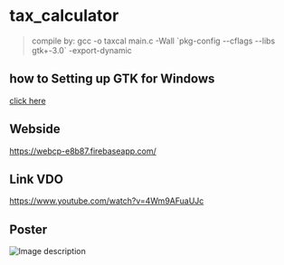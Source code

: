 # tax_calculator
>compile by: gcc -o taxcal main.c -Wall \`pkg-config --cflags --libs gtk+-3.0\` -export-dynamic

## how to Setting up GTK for Windows
[click here](https://www.gtk.org/docs/installations/windows/)

## Webside
https://webcp-e8b87.firebaseapp.com/

## Link VDO
https://www.youtube.com/watch?v=4Wm9AFuaUJc

## Poster
![Image description](https://s3-ap-southeast-1.amazonaws.com/img-in-th/022be8fc0ce864f0e0b5c95b6e5d3522.md.jpg)


